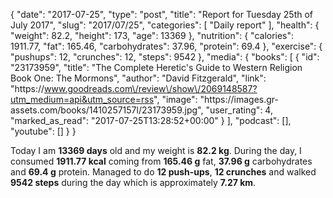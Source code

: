 {
    "date": "2017-07-25",
    "type": "post",
    "title": "Report for Tuesday 25th of July 2017",
    "slug": "2017\/07\/25",
    "categories": [
        "Daily report"
    ],
    "health": {
        "weight": 82.2,
        "height": 173,
        "age": 13369
    },
    "nutrition": {
        "calories": 1911.77,
        "fat": 165.46,
        "carbohydrates": 37.96,
        "protein": 69.4
    },
    "exercise": {
        "pushups": 12,
        "crunches": 12,
        "steps": 9542
    },
    "media": {
        "books": [
            {
                "id": "23173959",
                "title": "The Complete Heretic's Guide to Western Religion Book One: The Mormons",
                "author": "David Fitzgerald",
                "link": "https:\/\/www.goodreads.com\/review\/show\/2069148587?utm_medium=api&utm_source=rss",
                "image": "https:\/\/images.gr-assets.com\/books\/1410257157l\/23173959.jpg",
                "user_rating": 4,
                "marked_as_read": "2017-07-25T13:28:52+00:00"
            }
        ],
        "podcast": [],
        "youtube": []
    }
}

Today I am <strong>13369 days</strong> old and my weight is <strong>82.2 kg</strong>. During the day, I consumed <strong>1911.77 kcal</strong> coming from <strong>165.46 g</strong> fat, <strong>37.96 g</strong> carbohydrates and <strong>69.4 g</strong> protein. Managed to do <strong>12 push-ups</strong>, <strong>12 crunches</strong> and walked <strong>9542 steps</strong> during the day which is approximately <strong>7.27 km</strong>.